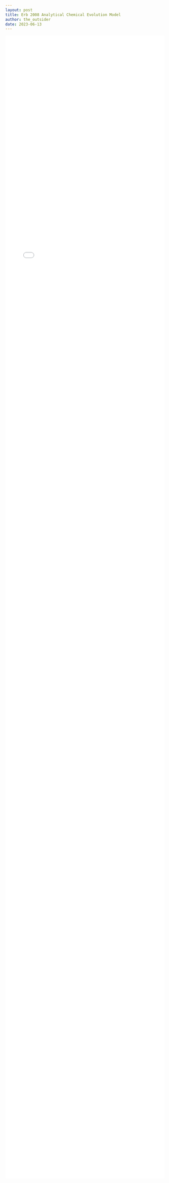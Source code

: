 ```yaml
---
layout: post
title: Erb 2008 Analytical Chemical Evolution Model
author: the_outsider
date: 2023-06-13
---
```

<div style="width: 100%; overflow: auto; -webkit-overflow-scrolling: touch;">
  <iframe 
    src="/assets/post_pdf/Erb_08_chemical_evolution_model.pdf" 
    style="width: 100%; min-height: 90vh; border: none;"
    allowfullscreen
  >
  </iframe>
</div>

